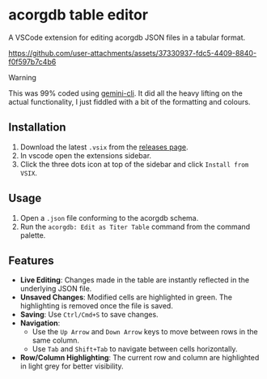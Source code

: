 # acorgdb table editor

A VSCode extension for editing acorgdb JSON files in a tabular format.

https://github.com/user-attachments/assets/37330937-fdc5-4409-8840-f0f597b7c4b6

> [!WARNING]
> This was 99% coded using [gemini-cli](https://github.com/google-gemini/gemini-cli). It did all the heavy lifting on the actual functionality, I just fiddled with a bit of the formatting and colours.

## Installation

1. Download the latest `.vsix` from the [releases page](https://github.com/acorg/acorgdb-table-editor/releases/latest).
2. In vscode open the extensions sidebar.
3. Click the three dots icon at top of the sidebar and click `Install from VSIX`.

## Usage

1. Open a `.json` file conforming to the acorgdb schema.
2. Run the `acorgdb: Edit as Titer Table` command from the command palette.

## Features

- **Live Editing**: Changes made in the table are instantly reflected in the underlying JSON file.
- **Unsaved Changes**: Modified cells are highlighted in green. The highlighting is removed once the file is saved.
- **Saving**: Use `Ctrl/Cmd+S` to save changes.
- **Navigation**:
    - Use the `Up Arrow` and `Down Arrow` keys to move between rows in the same column.
    - Use `Tab` and `Shift+Tab` to navigate between cells horizontally.
- **Row/Column Highlighting**: The current row and column are highlighted in light grey for better visibility.

